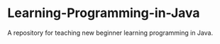 # Learning-Programming-in-Java
A repository for teaching new beginner learning programming in Java.
